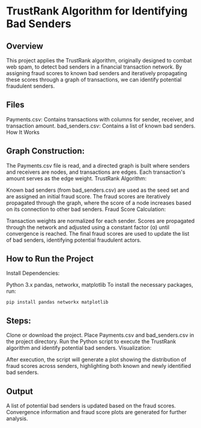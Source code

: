 # TrustRank Algorithm for Identifying Bad Senders
## Overview
This project applies the TrustRank algorithm, originally designed to combat web spam, to detect bad senders in a financial transaction network. By assigning fraud scores to known bad senders and iteratively propagating these scores through a graph of transactions, we can identify potential fraudulent senders.

## Files
Payments.csv: Contains transactions with columns for sender, receiver, and transaction amount.
bad_senders.csv: Contains a list of known bad senders.
How It Works
## Graph Construction:

The Payments.csv file is read, and a directed graph is built where senders and receivers are nodes, and transactions are edges. Each transaction's amount serves as the edge weight.
TrustRank Algorithm:

Known bad senders (from bad_senders.csv) are used as the seed set and are assigned an initial fraud score.
The fraud scores are iteratively propagated through the graph, where the score of a node increases based on its connection to other bad senders.
Fraud Score Calculation:

Transaction weights are normalized for each sender.
Scores are propagated through the network and adjusted using a constant factor (α) until convergence is reached.
The final fraud scores are used to update the list of bad senders, identifying potential fraudulent actors.

## How to Run the Project

Install Dependencies:

Python 3.x
pandas, networkx, matplotlib
To install the necessary packages, run:

`pip install pandas networkx matplotlib`

## Steps:

Clone or download the project.
Place Payments.csv and bad_senders.csv in the project directory.
Run the Python script to execute the TrustRank algorithm and identify potential bad senders.
Visualization:

After execution, the script will generate a plot showing the distribution of fraud scores across senders, highlighting both known and newly identified bad senders.

## Output
A list of potential bad senders is updated based on the fraud scores.
Convergence information and fraud score plots are generated for further analysis.
